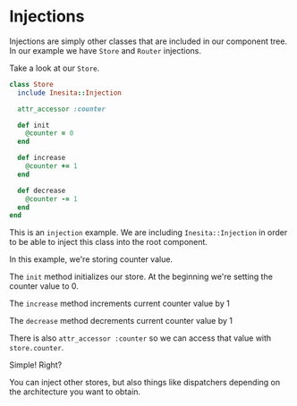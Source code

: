 # Injections

Injections are simply other classes that are included in our component tree.
In our example we have `Store` and `Router` injections.

Take a look at our `Store`.

```ruby
class Store
  include Inesita::Injection

  attr_accessor :counter

  def init
    @counter = 0
  end

  def increase
    @counter += 1
  end

  def decrease
    @counter -= 1
  end
end
```

This is an `injection` example. We are including `Inesita::Injection` in order to be able to inject this class into the root component.

In this example, we're storing counter value.

The `init` method initializes our store. At the beginning we're setting the counter value to 0.

The `increase` method increments current counter value by 1

The `decrease` method decrements current counter value by 1

There is also `attr_accessor :counter` so we can access that value with `store.counter`.

Simple! Right?

You can inject other stores, but also things like dispatchers depending on the architecture you want to obtain.
